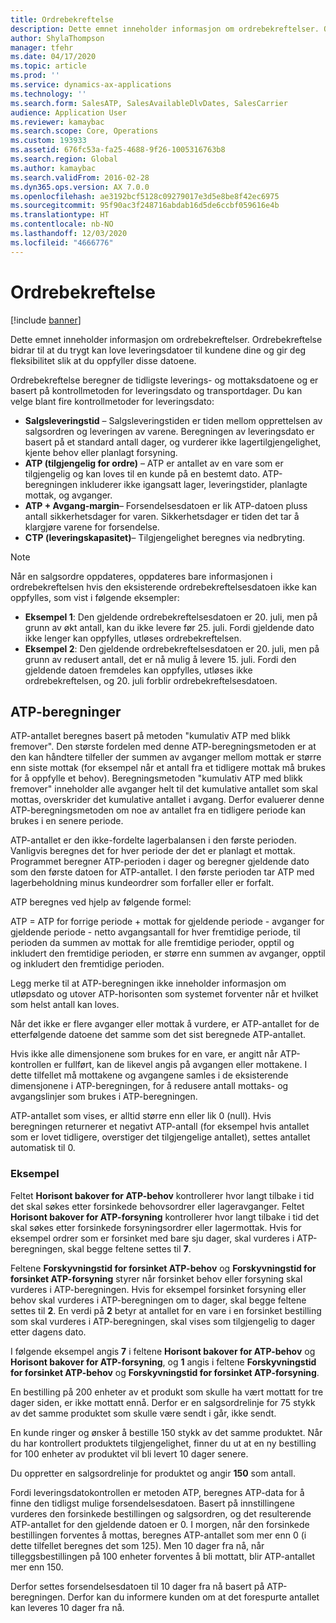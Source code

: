 ```yaml
---
title: Ordrebekreftelse
description: Dette emnet inneholder informasjon om ordrebekreftelser. Ordrebekreftelse bidrar til at du trygt kan love leveringsdatoer til kundene dine og gir deg fleksibilitet slik at du oppfyller disse datoene.
author: ShylaThompson
manager: tfehr
ms.date: 04/17/2020
ms.topic: article
ms.prod: ''
ms.service: dynamics-ax-applications
ms.technology: ''
ms.search.form: SalesATP, SalesAvailableDlvDates, SalesCarrier
audience: Application User
ms.reviewer: kamaybac
ms.search.scope: Core, Operations
ms.custom: 193933
ms.assetid: 676fc53a-fa25-4688-9f26-1005316763b8
ms.search.region: Global
ms.author: kamaybac
ms.search.validFrom: 2016-02-28
ms.dyn365.ops.version: AX 7.0.0
ms.openlocfilehash: ae3192bcf5128c09279017e3d5e8be8f42ec6975
ms.sourcegitcommit: 95f90ac3f248716abdab16d5de6ccbf059616e4b
ms.translationtype: HT
ms.contentlocale: nb-NO
ms.lasthandoff: 12/03/2020
ms.locfileid: "4666776"
---
```

# <a name="order-promising"></a>Ordrebekreftelse

[!include [banner](../includes/banner.md)]

Dette emnet inneholder informasjon om ordrebekreftelser. Ordrebekreftelse bidrar til at du trygt kan love leveringsdatoer til kundene dine og gir deg fleksibilitet slik at du oppfyller disse datoene.

Ordrebekreftelse beregner de tidligste leverings- og mottaksdatoene og er basert på kontrollmetoden for leveringsdato og transportdager. Du kan velge blant fire kontrollmetoder for leveringsdato:

-   **Salgsleveringstid** – Salgsleveringstiden er tiden mellom opprettelsen av salgsordren og leveringen av varene. Beregningen av leveringsdato er basert på et standard antall dager, og vurderer ikke lagertilgjengelighet, kjente behov eller planlagt forsyning.
-   **ATP (tilgjengelig for ordre)** – ATP er antallet av en vare som er tilgjengelig og kan loves til en kunde på en bestemt dato. ATP-beregningen inkluderer ikke igangsatt lager, leveringstider, planlagte mottak, og avganger.
-   **ATP + Avgang-margin**– Forsendelsesdatoen er lik ATP-datoen pluss antall sikkerhetsdager for varen. Sikkerhetsdager er tiden det tar å klargjøre varene for forsendelse.
-   **CTP (leveringskapasitet)**– Tilgjengelighet beregnes via nedbryting.

> [!NOTE]
> Når en salgsordre oppdateres, oppdateres bare informasjonen i ordrebekreftelsen hvis den eksisterende ordrebekreftelsesdatoen ikke kan oppfylles, som vist i følgende eksempler:
> 
> - **Eksempel 1**: Den gjeldende ordrebekreftelsesdatoen er 20. juli, men på grunn av økt antall, kan du ikke levere før 25. juli. Fordi gjeldende dato ikke lenger kan oppfylles, utløses ordrebekreftelsen.
> -  **Eksempel 2**: Den gjeldende ordrebekreftelsesdatoen er 20. juli, men på grunn av redusert antall, det er nå mulig å levere 15. juli. Fordi den gjeldende datoen fremdeles kan oppfylles, utløses ikke ordrebekreftelsen, og 20. juli forblir ordrebekreftelsesdatoen.

## <a name="atp-calculations"></a>ATP-beregninger
ATP-antallet beregnes basert på metoden "kumulativ ATP med blikk fremover". Den største fordelen med denne ATP-beregningsmetoden er at den kan håndtere tilfeller der summen av avganger mellom mottak er større enn siste mottak (for eksempel når et antall fra et tidligere mottak må brukes for å oppfylle et behov). Beregningsmetoden "kumulativ ATP med blikk fremover" inneholder alle avganger helt til det kumulative antallet som skal mottas, overskrider det kumulative antallet i avgang. Derfor evaluerer denne ATP-beregningsmetoden om noe av antallet fra en tidligere periode kan brukes i en senere periode.  

ATP-antallet er den ikke-fordelte lagerbalansen i den første perioden. Vanligvis beregnes det for hver periode der det er planlagt et mottak. Programmet beregner ATP-perioden i dager og beregner gjeldende dato som den første datoen for ATP-antallet. I den første perioden tar ATP med lagerbeholdning minus kundeordrer som forfaller eller er forfalt.  

ATP beregnes ved hjelp av følgende formel:  

ATP = ATP for forrige periode + mottak for gjeldende periode - avganger for gjeldende periode - netto avgangsantall for hver fremtidige periode, til perioden da summen av mottak for alle fremtidige perioder, opptil og inkludert den fremtidige perioden, er større enn summen av avganger, opptil og inkludert den fremtidige perioden.  

Legg merke til at ATP-beregningen ikke inneholder informasjon om utløpsdato og utover ATP-horisonten som systemet forventer når et hvilket som helst antall kan loves.

Når det ikke er flere avganger eller mottak å vurdere, er ATP-antallet for de etterfølgende datoene det samme som det sist beregnede ATP-antallet.  

Hvis ikke alle dimensjonene som brukes for en vare, er angitt når ATP-kontrollen er fullført, kan de likevel angis på avgangen eller mottakene. I dette tilfellet må mottakene og avgangene samles i de eksisterende dimensjonene i ATP-beregningen, for å redusere antall mottaks- og avgangslinjer som brukes i ATP-beregningen.  

ATP-antallet som vises, er alltid større enn eller lik 0 (null). Hvis beregningen returnerer et negativt ATP-antall (for eksempel hvis antallet som er lovet tidligere, overstiger det tilgjengelige antallet), settes antallet automatisk til 0.

### <a name="example"></a>Eksempel

Feltet **Horisont bakover for ATP-behov** kontrollerer hvor langt tilbake i tid det skal søkes etter forsinkede behovsordrer eller lageravganger. Feltet **Horisont bakover for ATP-forsyning** kontrollerer hvor langt tilbake i tid det skal søkes etter forsinkede forsyningsordrer eller lagermottak. Hvis for eksempel ordrer som er forsinket med bare sju dager, skal vurderes i ATP-beregningen, skal begge feltene settes til **7**.  

Feltene **Forskyvningstid for forsinket ATP-behov** og **Forskyvningstid for forsinket ATP-forsyning** styrer når forsinket behov eller forsyning skal vurderes i ATP-beregningen. Hvis for eksempel forsinket forsyning eller behov skal vurderes i ATP-beregningen om to dager, skal begge feltene settes til **2**. En verdi på **2** betyr at antallet for en vare i en forsinket bestilling som skal vurderes i ATP-beregningen, skal vises som tilgjengelig to dager etter dagens dato.  

I følgende eksempel angis **7** i feltene **Horisont bakover for ATP-behov** og **Horisont bakover for ATP-forsyning**, og **1** angis i feltene **Forskyvningstid for forsinket ATP-behov** og **Forskyvningstid for forsinket ATP-forsyning**.  

En bestilling på 200 enheter av et produkt som skulle ha vært mottatt for tre dager siden, er ikke mottatt ennå. Derfor er en salgsordrelinje for 75 stykk av det samme produktet som skulle være sendt i går, ikke sendt.  

En kunde ringer og ønsker å bestille 150 stykk av det samme produktet. Når du har kontrollert produktets tilgjengelighet, finner du ut at en ny bestilling for 100 enheter av produktet vil bli levert 10 dager senere.  

Du oppretter en salgsordrelinje for produktet og angir **150** som antall.  

Fordi leveringsdatokontrollen er metoden ATP, beregnes ATP-data for å finne den tidligst mulige forsendelsesdatoen. Basert på innstillingene vurderes den forsinkede bestillingen og salgsordren, og det resulterende ATP-antallet for den gjeldende datoen er 0. I morgen, når den forsinkede bestillingen forventes å mottas, beregnes ATP-antallet som mer enn 0 (i dette tilfellet beregnes det som 125). Men 10 dager fra nå, når tilleggsbestillingen på 100 enheter forventes å bli mottatt, blir ATP-antallet mer enn 150.  

Derfor settes forsendelsesdatoen til 10 dager fra nå basert på ATP-beregningen. Derfor kan du informere kunden om at det forespurte antallet kan leveres 10 dager fra nå.



